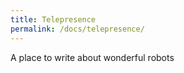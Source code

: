 ```yaml
---
title: Telepresence
permalink: /docs/telepresence/
---
```


A place to write about wonderful robots
